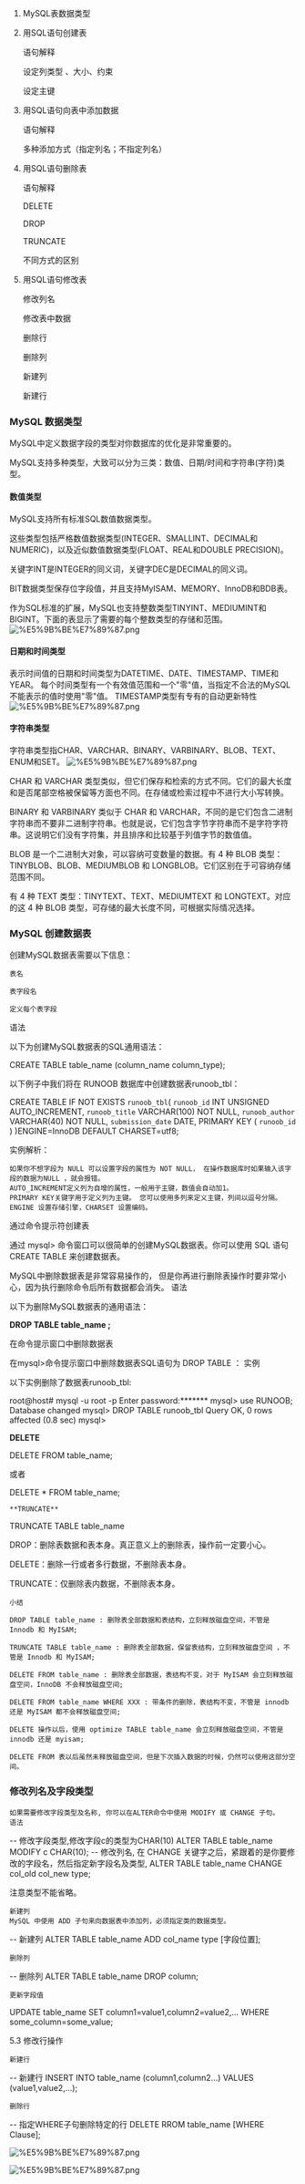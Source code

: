 
1. MySQL表数据类型

2. 用SQL语句创建表

    语句解释
    
    设定列类型 、大小、约束
    
    
    设定主键
    
3. 用SQL语句向表中添加数据

    语句解释
    
    多种添加方式（指定列名；不指定列名）
    
4. 用SQL语句删除表

    语句解释
    
    DELETE
    
    DROP
    
    TRUNCATE
    
    
    不同方式的区别
    
5. 用SQL语句修改表

    修改列名
    
    修改表中数据
    
    删除行
    
    删除列
    
    新建列
    
    新建行 

### MySQL 数据类型

MySQL中定义数据字段的类型对你数据库的优化是非常重要的。

MySQL支持多种类型，大致可以分为三类：数值、日期/时间和字符串(字符)类型。
#### 数值类型

MySQL支持所有标准SQL数值数据类型。

这些类型包括严格数值数据类型(INTEGER、SMALLINT、DECIMAL和NUMERIC)，以及近似数值数据类型(FLOAT、REAL和DOUBLE PRECISION)。

关键字INT是INTEGER的同义词，关键字DEC是DECIMAL的同义词。

BIT数据类型保存位字段值，并且支持MyISAM、MEMORY、InnoDB和BDB表。

作为SQL标准的扩展，MySQL也支持整数类型TINYINT、MEDIUMINT和BIGINT。下面的表显示了需要的每个整数类型的存储和范围。 
![%E5%9B%BE%E7%89%87.png](attachment:%E5%9B%BE%E7%89%87.png)

#### 日期和时间类型
表示时间值的日期和时间类型为DATETIME、DATE、TIMESTAMP、TIME和YEAR。
每个时间类型有一个有效值范围和一个"零"值，当指定不合法的MySQL不能表示的值时使用"零"值。
TIMESTAMP类型有专有的自动更新特性
![%E5%9B%BE%E7%89%87.png](attachment:%E5%9B%BE%E7%89%87.png)


#### 字符串类型

字符串类型指CHAR、VARCHAR、BINARY、VARBINARY、BLOB、TEXT、ENUM和SET。
![%E5%9B%BE%E7%89%87.png](attachment:%E5%9B%BE%E7%89%87.png)

CHAR 和 VARCHAR 类型类似，但它们保存和检索的方式不同。它们的最大长度和是否尾部空格被保留等方面也不同。在存储或检索过程中不进行大小写转换。

BINARY 和 VARBINARY 类似于 CHAR 和 VARCHAR，不同的是它们包含二进制字符串而不要非二进制字符串。也就是说，它们包含字节字符串而不是字符字符串。这说明它们没有字符集，并且排序和比较基于列值字节的数值值。

BLOB 是一个二进制大对象，可以容纳可变数量的数据。有 4 种 BLOB 类型：TINYBLOB、BLOB、MEDIUMBLOB 和 LONGBLOB。它们区别在于可容纳存储范围不同。

有 4 种 TEXT 类型：TINYTEXT、TEXT、MEDIUMTEXT 和 LONGTEXT。对应的这 4 种 BLOB 类型，可存储的最大长度不同，可根据实际情况选择。 

### MySQL 创建数据表

创建MySQL数据表需要以下信息：

    表名
    
    表字段名
    
    定义每个表字段

语法

以下为创建MySQL数据表的SQL通用语法：

CREATE TABLE table_name (column_name column_type);

以下例子中我们将在 RUNOOB 数据库中创建数据表runoob_tbl：

CREATE TABLE IF NOT EXISTS `runoob_tbl`(
   `runoob_id` INT UNSIGNED AUTO_INCREMENT,
   `runoob_title` VARCHAR(100) NOT NULL,
   `runoob_author` VARCHAR(40) NOT NULL,
   `submission_date` DATE,
   PRIMARY KEY ( `runoob_id` )
)ENGINE=InnoDB DEFAULT CHARSET=utf8;

实例解析：

    如果你不想字段为 NULL 可以设置字段的属性为 NOT NULL， 在操作数据库时如果输入该字段的数据为NULL ，就会报错。
    AUTO_INCREMENT定义列为自增的属性，一般用于主键，数值会自动加1。
    PRIMARY KEY关键字用于定义列为主键。 您可以使用多列来定义主键，列间以逗号分隔。
    ENGINE 设置存储引擎，CHARSET 设置编码。

通过命令提示符创建表

通过 mysql> 命令窗口可以很简单的创建MySQL数据表。你可以使用 SQL 语句 CREATE TABLE 来创建数据表。


 MySQL中删除数据表是非常容易操作的， 但是你再进行删除表操作时要非常小心，因为执行删除命令后所有数据都会消失。
语法

以下为删除MySQL数据表的通用语法：

**DROP TABLE table_name ;**

在命令提示窗口中删除数据表

在mysql>命令提示窗口中删除数据表SQL语句为 DROP TABLE ：
实例

以下实例删除了数据表runoob_tbl:

root@host# mysql -u root -p
Enter password:*******
mysql> use RUNOOB;
Database changed
mysql> DROP TABLE runoob_tbl
Query OK, 0 rows affected (0.8 sec)
mysql>



**DELETE**

DELETE FROM table_name;

    

或者

DELETE * FROM table_name;
 

    **TRUNCATE**

TRUNCATE TABLE table_name

DROP：删除表数据和表本身。真正意义上的删除表，操作前一定要小心。

DELETE：删除一行或者多行数据，不删除表本身。

TRUNCATE：仅删除表内数据，不删除表本身。

    小结

    DROP TABLE table_name : 删除表全部数据和表结构，立刻释放磁盘空间，不管是 Innodb 和 MyISAM;
        
    TRUNCATE TABLE table_name : 删除表全部数据，保留表结构，立刻释放磁盘空间 ，不管是 Innodb 和 MyISAM;
        
    DELETE FROM table_name : 删除表全部数据，表结构不变，对于 MyISAM 会立刻释放磁盘空间，InnoDB 不会释放磁盘空间;
        
    DELETE FROM table_name WHERE XXX : 带条件的删除，表结构不变，不管是 innodb 还是 MyISAM 都不会释放磁盘空间;
        
    DELETE 操作以后，使用 optimize TABLE table_name 会立刻释放磁盘空间，不管是 innodb 还是 myisam;
    
    DELETE FROM 表以后虽然未释放磁盘空间，但是下次插入数据的时候，仍然可以使用这部分空间。


###    修改列名及字段类型
    
    如果需要修改字段类型及名称, 你可以在ALTER命令中使用 MODIFY 或 CHANGE 子句。
    语法

-- 修改字段类型,修改字段c的类型为CHAR(10)
ALTER TABLE table_name MODIFY c CHAR(10);
-- 修改列名, 在 CHANGE 关键字之后，紧跟着的是你要修改的字段名，然后指定新字段名及类型,
ALTER TABLE table_name CHANGE col_old col_new type;

   

注意类型不能省略。

    新建列
    MySQL 中使用 ADD 子句来向数据表中添加列，必须指定类的数据类型。

-- 新建列
ALTER TABLE table_name ADD col_name type [字段位置];

  

    删除列

-- 删除列
ALTER TABLE table_name DROP column;

    

    更新字段值

UPDATE table_name
SET column1=value1,column2=value2,...
WHERE some_column=some_value;

    

5.3 修改行操作

    新建行

-- 新建行
INSERT INTO table_name (column1,column2...)
VALUES (value1,value2,...);

   
    删除行

-- 指定WHERE子句删除特定的行
DELETE RROM table_name [WHERE Clause];


![%E5%9B%BE%E7%89%87.png](attachment:%E5%9B%BE%E7%89%87.png)

![%E5%9B%BE%E7%89%87.png](attachment:%E5%9B%BE%E7%89%87.png)
